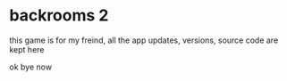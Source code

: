 # backrooms 2

this game is for my freind, all the app updates, versions, source code are kept here

ok bye now
